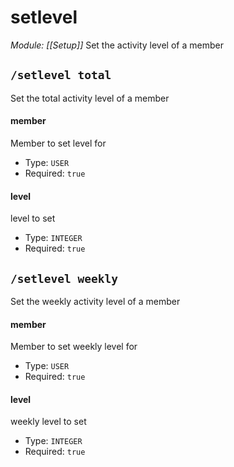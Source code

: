 # setlevel
*Module: [[Setup]]*
Set the activity level of a member
## `/setlevel total`
Set the total activity level of a member
#### member
Member to set level for
- Type: `USER`
- Required: `true`
#### level
level to set
- Type: `INTEGER`
- Required: `true`
## `/setlevel weekly`
Set the weekly activity level of a member
#### member
Member to set weekly level for
- Type: `USER`
- Required: `true`
#### level
weekly level to set
- Type: `INTEGER`
- Required: `true`